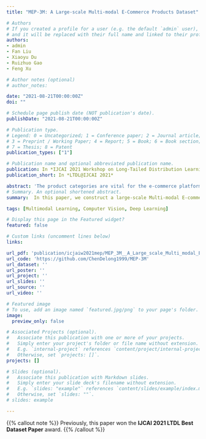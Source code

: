 ```yaml
---
title: "MEP-3M: A Large-scale Multi-modal E-Commerce Products Dataset"

# Authors
# If you created a profile for a user (e.g. the default `admin` user), write the username (folder name) here 
# and it will be replaced with their full name and linked to their profile.
authors:
- admin
- Fan Liu
- Xiaoyu Du
- Ruizhuo Gao
- Feng Xu

# Author notes (optional)
# author_notes:

date: "2021-08-21T00:00:00Z"
doi: ""

# Schedule page publish date (NOT publication's date).
publishDate: "2021-08-21T00:00:00Z"

# Publication type.
# Legend: 0 = Uncategorized; 1 = Conference paper; 2 = Journal article;
# 3 = Preprint / Working Paper; 4 = Report; 5 = Book; 6 = Book section;
# 7 = Thesis; 8 = Patent
publication_types: ["1"]

# Publication name and optional abbreviated publication name.
publication: In *IJCAI 2021 Workshop on Long-Tailed Distribution Learning ([LTDL@IJCAI'21](https://ltdl-ijcai21.github.io/))*
publication_short: In *LTDL@IJCAI 2021*

abstract: 'The product categories are vital for the e-commerce platforms due to the core applications on automatic product category assignment, personalized product recommendations, etc. Two key aspects of product classification are multi-modal information and fine-grained understanding. However, recent datasets could hardly support both sides. To address this issue, in this paper, we construct a large-scale Multi-modal E-commerce Products classification dataset MEP-3M, which consists of over 3 million products and 599 fine-grained product categories. Each product is represented with an image-text pair and annotated with hierarchical labels. To our best knowledge, MEP-3M is the first e-commerce products dataset paying attention to the multi-modal and fine-grained aspects concurrently, and its scale achieves the largest in existing E-commerce datasets. We also present the performances of the several methods on this dataset as the baselines, where the best accuracy achieves 90.70%. This dataset is now available at https: //github.com/ChenDelong1999/MEP-3M.'
# Summary. An optional shortened abstract.
summary:  In this paper, we construct a large-scale Multi-modal E-commerce Products classification dataset MEP-3M, which consists of over 3 million products and 599 fine-grained product categories. This paper won Best Dataset Paper award.

tags: [Multimodal Learning, Computer Vision, Deep Learning]

# Display this page in the Featured widget?
featured: false

# Custom links (uncomment lines below)
links:

url_pdf: 'publication/icjaiw2021mep/MEP_3M__A_Large_scale_Multi_modal_E_Commerce_Dataset.pdf'
url_code: 'https://github.com/ChenDelong1999/MEP-3M'
url_dataset: ''
url_poster: ''
url_project: ''
url_slides: ''
url_source: ''
url_video: ''

# Featured image
# To use, add an image named `featured.jpg/png` to your page's folder. 
image:
  preview_only: false

# Associated Projects (optional).
#   Associate this publication with one or more of your projects.
#   Simply enter your project's folder or file name without extension.
#   E.g. `internal-project` references `content/project/internal-project/index.md`.
#   Otherwise, set `projects: []`.
projects: []

# Slides (optional).
#   Associate this publication with Markdown slides.
#   Simply enter your slide deck's filename without extension.
#   E.g. `slides: "example"` references `content/slides/example/index.md`.
#   Otherwise, set `slides: ""`.
# slides: example

---
```


{{% callout note %}}
Previously, this paper won the **IJCAI 2021 LTDL Best Dataset Paper** award.
{{% /callout %}}

